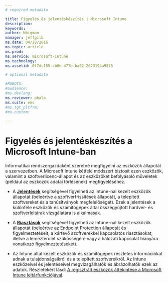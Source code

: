 ```yaml
---
# required metadata

title: Figyelés és jelentéskészítés | Microsoft Intune
description:
keywords:
author: Nbigman
manager: jeffgilb
ms.date: 04/28/2016
ms.topic: article
ms.prod:
ms.service: microsoft-intune
ms.technology:
ms.assetid: 0f7dc155-cb8e-477b-ba02-2623194a9575

# optional metadata

#ROBOTS:
#audience:
#ms.devlang:
ms.reviewer: pbala
ms.suite: ems
#ms.tgt_pltfrm:
#ms.custom:

---
```


# Figyelés és jelentéskészítés a Microsoft Intune-ban
Informatikai rendszergazdaként szeretné megfigyelni az eszközök állapotát a szervezetben. A Microsoft Intune kétféle módszert biztosít ezen eszközök, valamint a szoftverlicenc-állapot és az eszközöket befolyásoló műveletek (például az eszközök adatai törlésének) megfigyeléséhez.

-   A **[Jelentések](understand-microsoft-intune-operations-by-using-reports.md)** segítségével figyelheti az Intune-nal kezelt eszközök állapotát (beleértve a szoftverfrissítések állapotát, a telepített szoftvereket és a tanúsítványok megfelelőségét). 
     Ezek a jelentések a különféle eszközök és számítógépek által összegyűjtött hardver- és szoftverleltárak vizsgálatára is alkalmasak.

-   A **[Riasztások](get-notified-by-microsoft-intune-alerts.md)** segítségével figyelheti az Intune-nal kezelt eszközök állapotát (beleértve az Endpoint Protection állapotát és figyelmeztetéseit; a kártevő szoftverekkel kapcsolatos riasztásokat; illetve a lemezterület szűkösségére vagy a hálózati kapcsolat hiányára vonatkozó figyelmeztetéseket).

-   Az Intune által kezelt eszközök és számítógépek részletes információkat adnak a tulajdonságaikról és a telepített szoftvereikről.  Az Intune eszközeivel és jelentéseivel megvizsgálhatók és ábrázolhatók ezek az adatok. Részletekért lásd: [A regisztrált eszközök áttekintése a Microsoft Intune leltárfunkciójával](understand-your-devices-with-inventory-in-microsoft-intune.md).



<!--HONumber=Jun16_HO1-->


